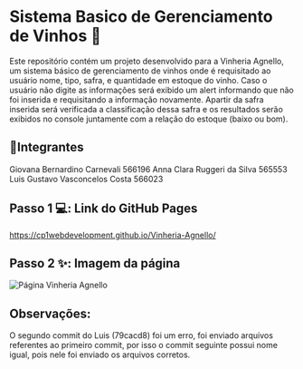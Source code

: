 # Sistema Basico de Gerenciamento de Vinhos 🍷

Este repositório contém um projeto desenvolvido para a Vinheria Agnello, um sistema básico de gerenciamento de vinhos onde é requisitado ao usuário nome, tipo, safra, e quantidade em estoque do vinho. Caso o usuário não digite as informações será exibido um alert informando que não foi inserida e requisitando a informação novamente. Apartir da safra inserida será verificada a classificação dessa safra e os resultados serão exibidos no console juntamente com a relação do estoque (baixo ou bom).

## 🤝Integrantes

Giovana Bernardino Carnevali 566196
Anna Clara Ruggeri da Silva 565553
Luis Gustavo Vasconcelos Costa 566023

## Passo 1 💻: Link do GitHub Pages

https://cp1webdevelopment.github.io/Vinheria-Agnello/

## Passo 2 ✨: Imagem da página

![Página Vinheria Agnello](image.png)

## Observações:
O segundo commit do Luis (79cacd8) foi um erro, foi enviado arquivos referentes ao primeiro commit, por isso o commit seguinte possui nome igual, pois nele foi enviado os arquivos corretos.


